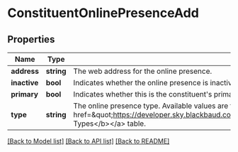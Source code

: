# ConstituentOnlinePresenceAdd

## Properties
Name | Type | Description | Notes
------------ | ------------- | ------------- | -------------
**address** | **string** | The web address for the online presence. | 
**inactive** | **bool** | Indicates whether the online presence is inactive. | [optional] 
**primary** | **bool** | Indicates whether this is the constituent&#x27;s primary online presence. | [optional] 
**type** | **string** | The online presence type. Available values are the entries in the &lt;a href&#x3D;\&quot;https://developer.sky.blackbaud.com/docs/services/56b76470069a0509c8f1c5b3/operations/ListOnlinePresenceTypes\&quot;&gt;&lt;b&gt;Phone Types&lt;/b&gt;&lt;/a&gt; table. | 

[[Back to Model list]](../../README.md#documentation-for-models) [[Back to API list]](../../README.md#documentation-for-api-endpoints) [[Back to README]](../../README.md)

